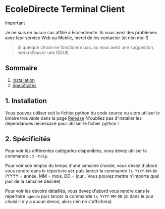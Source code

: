 # EcoleDirecte Terminal Client

> [!IMPORTANT]
> Je ne suis en aucun cas affilié à Ecoledirecte. Si vous avez des problèmes avec leur service Web ou Mobile, merci de les contacter (et non moi !)

> Si quelque chose ne fonctionne pas, ou vous avez une suggestion, merci d'ouvrir une ISSUE

## Sommaire
1. [Installation](#1-installation)
2. [Spécificités](#2-spécificités)

## 1. Installation
Vous pouvez utiliser soit le fichier python du code source ou alors utiliser le binaire trouvable dans la page [Release](https://github.com/julianoMa/ecoledirecte-terminal-client/releases/tag/v1.0.0)
N'oubliez pas d'installer les dépendances nécessaire pour utiliser le fichier python !

## 2. Spécificités
Pour voir les différentes catégories disponibles, vous devez utiliser la commande `cd -help`.

Pour voir son emploi du temps d'une semaine choisie, vous devez d'abord vous rendre dans le répertoire `edt` puis lancer la commande `ls YYYY-MM-DD` (YYYY = année, MM = mois, DD = jour . Vous pouvez mettre n'importe quel jour de la semaine désirée)

Pour voir les devoirs détaillés, vous devez d'abord vous rendre dans le répertoire `agenda` puis lancer la commande `ls YYYY-MM-DD` (si dans le jour choisi il n'y a aucun devoir, alors rien ne s'affichera)
